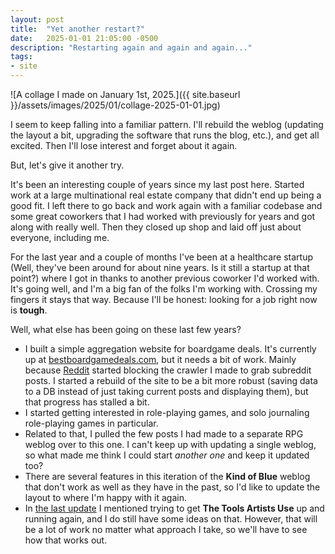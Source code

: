 ```yaml
---
layout: post
title:  "Yet another restart?"
date:   2025-01-01 21:05:00 -0500
description: "Restarting again and again and again..."
tags:
- site
---
```

![A collage I made on January 1st, 2025.]({{ site.baseurl }}/assets/images/2025/01/collage-2025-01-01.jpg)

I seem to keep falling into a familiar pattern. I'll rebuild the weblog (updating the layout a bit, upgrading the software that runs the blog, etc.), and get all excited. Then I'll lose interest and forget about it again.

But, let's give it another try.

It's been an interesting couple of years since my last post here. Started work at a large multinational real estate company that didn't end up being a good fit. I left there to go back and work again with a familiar codebase and some great coworkers that I had worked with previously for years and got along with really well. Then they closed up shop and laid off just about everyone, including me.

<!--more-->

For the last year and a couple of months I've been at a healthcare startup (Well, they've been around for about nine years. Is it still a startup at that point?) where I got in thanks to another previous coworker I'd worked with. It's going well, and I'm a big fan of the folks I'm working with. Crossing my fingers it stays that way. Because I'll be honest: looking for a job right now is **tough**.

Well, what else has been going on these last few years?

- I built a simple aggregation website for boardgame deals. It's currently up at [bestboardgamedeals.com](https://bestboardgamedeals.com/ 'The Best Boardgame Deals website'), but it needs a bit of work. Mainly because [Reddit](https://reddit.com/) started blocking the crawler I made to grab subreddit posts. I started a rebuild of the site to be a bit more robust (saving data to a DB instead of just taking current posts and displaying them), but that progress has stalled a bit.
- I started getting interested in role-playing games, and solo journaling role-playing games in particular.
- Related to that, I pulled the few posts I had made to a separate RPG weblog over to this one. I can't keep up with updating a single weblog, so what made me think I could start _another one_ and keep it updated too?
- There are several features in this iteration of the **Kind of Blue** weblog that don't work as well as they have in the past, so I'd like to update the layout to where I'm happy with it again.
- In [the last update](/2023/09/resurrection/ 'The last update here on the weblog: Resurrection of the weblog') I mentioned trying to get **The Tools Artists Use** up and running again, and I do still have some ideas on that. However, that will be a lot of work no matter what approach I take, so we'll have to see how that works out.

